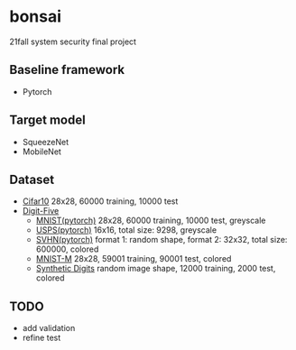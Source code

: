 # bonsai
21fall system security final project

## Baseline framework

-  Pytorch

## Target model
-   SqueezeNet
-   MobileNet

## Dataset
-   [Cifar10]()
    28x28, 60000 training, 10000 test
-   [Digit-Five](https://github.com/VisionLearningGroup/VisionLearningGroup.github.io/tree/master/M3SDA/code_MSDA_digit)
    -   [MNIST(pytorch)]()
        28x28, 60000 training, 10000 test, greyscale
    -   [USPS(pytorch)]()
        16x16, total size: 9298, greyscale
    -   [SVHN(pytorch)]()
        format 1: random shape, format 2: 32x32, total size: 600000, colored
    -   [MNIST-M]()
        28x28, 59001 training, 90001 test, colored
    -   [Synthetic Digits](https://www.kaggle.com/prasunroy/synthetic-digits)
        random image shape, 12000 training, 2000 test, colored

## TODO
-   add validation
-   refine test
